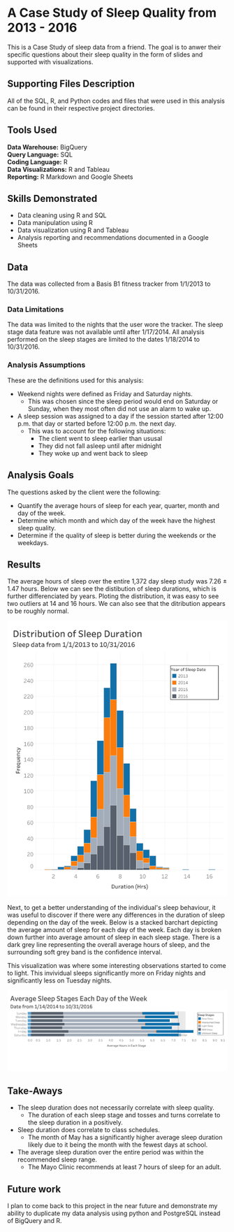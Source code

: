 # A Case Study of Sleep Quality from 2013 - 2016
This is a Case Study of sleep data from a friend. The goal is to anwer their specific questions about their sleep quality in the form of slides and supported with visualizations.


## Supporting Files Description
All of the SQL, R, and Python codes and files that were used in this analysis can be found in their respective project directories. 

## Tools Used
**Data Warehouse:** BigQuery <br>
**Query Language:** SQL <br>
**Coding Language:** R <br>
**Data Visualizations:** R and Tableau <br>
**Reporting:** R Markdown and Google Sheets

## Skills Demonstrated
- Data cleaning using R and SQL
- Data manipulation using R
- Data visualization using R and Tableau
- Analysis reporting and recommendations documented in a Google Sheets

## Data 
The data was collected from a Basis B1 fitness tracker from 1/1/2013 to 10/31/2016.

### Data Limitations
The data was limited to the nights that the user wore the tracker. 
The sleep stage data feature was not available until after 1/17/2014. All analysis performed on the sleep stages are limited to the dates 1/18/2014 to 10/31/2016.

### Analysis Assumptions
These are the definitions used for this analysis:
- Weekend nights were defined as Friday and Saturday nights. 
    - This was chosen since the sleep period would end on Saturday or Sunday, when they most often did not use an alarm to wake up.
- A sleep session was assigned to a day if the session started after 12:00 p.m. that day or started before 12:00 p.m. the next day.
    - This was to account for the following situations:
       - The client went to sleep earlier than ususal
       - They did not fall asleep until after midnight
       - They woke up and went back to sleep


## Analysis Goals
The questions asked by the client were the following:
- Quantify the average hours of sleep for each year, quarter, month and day of the week.
- Determine which month and which day of the week have the highest sleep quality.
- Determine if the quality of sleep is better during the weekends or the weekdays.

## Results

The average hours of sleep over the entire 1,372 day sleep study was 7.26 ± 1.47 hours. Below we can see the distibution of sleep durations, which is further differenciated by years. Ploting the distribution, it was easy to see two outliers at 14 and 16 hours. We can also see that the ditribution appears to be roughly normal.

![My Image](Visualization/sleep_duration_hist.png)

Next, to get a better understanding of the individual's sleep behaviour, it was useful to discover if there were any differences in the duration of sleep depending on the day of the week. Below is a stacked barchart depicting the average amount of sleep for each day of the week. Each day is broken down further into average amount of sleep in each sleep stage. There is a dark grey line representing the overall average hours of sleep, and the surrounding soft grey band is the confidence interval.

This visualization was where some interesting observations started to come to light. This invividual sleeps significantly more on Friday nights and significantly less on Tuesday nights. 

![My Image](Visualization/sleep_stages_day.png)

## Take-Aways

- The sleep duration does not necessarily correlate with sleep quality.
    - The duration of each sleep stage and tosses and turns correlate to the sleep duration in a positively.
- Sleep duration does correlate to class schedules.
    - The month of May has a significantly higher average sleep duration likely due to it being the month with the fewest days at school.
- The average sleep duration over the entire period was within the recommended sleep range.
    - The Mayo Clinic recommends at least 7 hours of sleep for an adult.


## Future work
I plan to come back to this project in the near future and demonstrate my ability to duplicate my data analysis using python and PostgreSQL instead of BigQuery and R.
